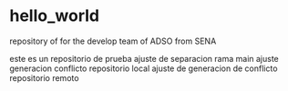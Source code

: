 # hello_world
repository of for the develop team of ADSO from SENA

este es un repositorio de prueba
ajuste de separacion rama main
ajuste generacion conflicto repositorio local 
ajuste de generacion de conflicto repositorio remoto
